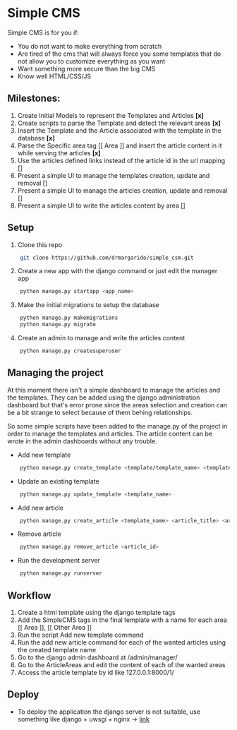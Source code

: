 # Simple CMS

Simple CMS is for you if:
* You do not want to make everything from scratch
* Are tired of the cms that will always force you some templates that do not allow you to customize everything as you want
* Want something more secure than the big CMS
* Know well HTML/CSS/JS

## Milestones:
1. Create Initial Models to represent the Templates and Articles __[x]__
2. Create scripts to parse the Template and detect the relevant areas __[x]__
3. Insert the Template and the Article associated with the template in the database __[x]__
4. Parse the Specific area tag [[ Area ]] and insert the article content in it while serving the articles __[x]__
5. Use the articles defined links instead of the article id in the url mapping []
6. Present a simple UI to manage the templates creation, update and removal []
7. Present a simple UI to manage the articles creation, update and removal []
8. Present a simple UI to write the articles content by area []

## Setup

1. Clone this repo
```sh
	git clone https://github.com/drmargarido/simple_csm.git
```

2. Create a new app with the django command or just edit the manager app
```sh
	python manage.py startapp <app_name>
``` 

3. Make the initial migrations to setup the database
```sh
	python manage.py makemigrations
	python manage.py migrate
```

4. Create an admin to manage and write the articles content
```sh
	python manage.py createsuperuser
```

## Managing the project

At this moment there isn't a simple dashboard to manage the articles and the templates. They can be added using the django administration dashboard but that's error prone since the areas selection and creation can be a bit strange to select because of them behing relationships. 

So some simple scripts have been added to the manage.py of the project in order to manage the templates and articles. The article content can be wrote in the admin dashboards without any trouble.

* Add new template
```sh
	python manage.py create_template <template/template_name> <template_name>
```

* Update an existing template
```sh
	python manage.py update_template <template_name>
```

* Add new article
```sh
	python manage.py create_article <template_name> <article_title> <article_link>
```

* Remove article
```sh
	python manage.py remove_article <article_id>
```

* Run the development server
```sh
	python manage.py runserver
```

## Workflow

1. Create a html template using the django template tags
2. Add the SimpleCMS tags in the final template with a name for each area [[ Area ]], [[ Other Area ]]
3. Run the script Add new template command
4. Run the add new article command for each of the wanted articles using the created template name
5. Go to the django admin dashboard at /admin/manager/
6. Go to the ArticleAreas and edit the content of each of the wanted areas
7. Access the article template by id like 127.0.0.1:8000/1/

## Deploy

* To deploy the application the django server is not suitable, use something like django + uwsgi + nginx ->
[link](https://uwsgi-docs.readthedocs.io/en/latest/tutorials/Django_and_nginx.html)